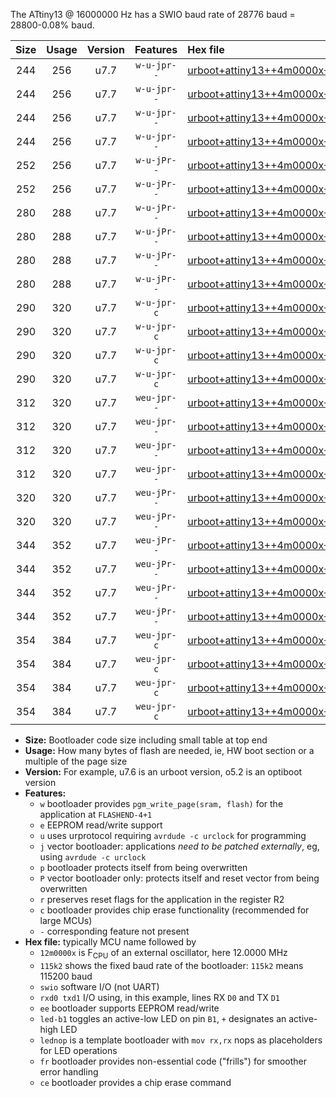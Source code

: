 The ATtiny13 @ 16000000 Hz has a SWIO baud rate of 28776 baud = 28800-0.08% baud.

|Size|Usage|Version|Features|Hex file|
|:-:|:-:|:-:|:-:|:--|
|244|256|u7.7|`w-u-jpr--`|[urboot+attiny13++4m0000x++++7k2_swio_rxb0_txb1_led+b2.hex](https://raw.githubusercontent.com/stefanrueger/urboot.hex/main/mcus/attiny13/external_oscillator/fcpu++4m0000_Hz/br++++7k2_bps/urboot+attiny13++4m0000x++++7k2_swio_rxb0_txb1_led+b2.hex)|
|244|256|u7.7|`w-u-jpr--`|[urboot+attiny13++4m0000x++++7k2_swio_rxb0_txb1_lednop.hex](https://raw.githubusercontent.com/stefanrueger/urboot.hex/main/mcus/attiny13/external_oscillator/fcpu++4m0000_Hz/br++++7k2_bps/urboot+attiny13++4m0000x++++7k2_swio_rxb0_txb1_lednop.hex)|
|244|256|u7.7|`w-u-jpr--`|[urboot+attiny13++4m0000x++++7k2_swio_rxb1_txb0_led+b2.hex](https://raw.githubusercontent.com/stefanrueger/urboot.hex/main/mcus/attiny13/external_oscillator/fcpu++4m0000_Hz/br++++7k2_bps/urboot+attiny13++4m0000x++++7k2_swio_rxb1_txb0_led+b2.hex)|
|244|256|u7.7|`w-u-jpr--`|[urboot+attiny13++4m0000x++++7k2_swio_rxb1_txb0_lednop.hex](https://raw.githubusercontent.com/stefanrueger/urboot.hex/main/mcus/attiny13/external_oscillator/fcpu++4m0000_Hz/br++++7k2_bps/urboot+attiny13++4m0000x++++7k2_swio_rxb1_txb0_lednop.hex)|
|252|256|u7.7|`w-u-jPr--`|[urboot+attiny13++4m0000x++++7k2_swio_rxb0_txb1.hex](https://raw.githubusercontent.com/stefanrueger/urboot.hex/main/mcus/attiny13/external_oscillator/fcpu++4m0000_Hz/br++++7k2_bps/urboot+attiny13++4m0000x++++7k2_swio_rxb0_txb1.hex)|
|252|256|u7.7|`w-u-jPr--`|[urboot+attiny13++4m0000x++++7k2_swio_rxb1_txb0.hex](https://raw.githubusercontent.com/stefanrueger/urboot.hex/main/mcus/attiny13/external_oscillator/fcpu++4m0000_Hz/br++++7k2_bps/urboot+attiny13++4m0000x++++7k2_swio_rxb1_txb0.hex)|
|280|288|u7.7|`w-u-jPr--`|[urboot+attiny13++4m0000x++++7k2_swio_rxb0_txb1_led+b2_fr.hex](https://raw.githubusercontent.com/stefanrueger/urboot.hex/main/mcus/attiny13/external_oscillator/fcpu++4m0000_Hz/br++++7k2_bps/urboot+attiny13++4m0000x++++7k2_swio_rxb0_txb1_led+b2_fr.hex)|
|280|288|u7.7|`w-u-jPr--`|[urboot+attiny13++4m0000x++++7k2_swio_rxb0_txb1_lednop_fr.hex](https://raw.githubusercontent.com/stefanrueger/urboot.hex/main/mcus/attiny13/external_oscillator/fcpu++4m0000_Hz/br++++7k2_bps/urboot+attiny13++4m0000x++++7k2_swio_rxb0_txb1_lednop_fr.hex)|
|280|288|u7.7|`w-u-jPr--`|[urboot+attiny13++4m0000x++++7k2_swio_rxb1_txb0_led+b2_fr.hex](https://raw.githubusercontent.com/stefanrueger/urboot.hex/main/mcus/attiny13/external_oscillator/fcpu++4m0000_Hz/br++++7k2_bps/urboot+attiny13++4m0000x++++7k2_swio_rxb1_txb0_led+b2_fr.hex)|
|280|288|u7.7|`w-u-jPr--`|[urboot+attiny13++4m0000x++++7k2_swio_rxb1_txb0_lednop_fr.hex](https://raw.githubusercontent.com/stefanrueger/urboot.hex/main/mcus/attiny13/external_oscillator/fcpu++4m0000_Hz/br++++7k2_bps/urboot+attiny13++4m0000x++++7k2_swio_rxb1_txb0_lednop_fr.hex)|
|290|320|u7.7|`w-u-jpr-c`|[urboot+attiny13++4m0000x++++7k2_swio_rxb0_txb1_led+b2_fr_ce.hex](https://raw.githubusercontent.com/stefanrueger/urboot.hex/main/mcus/attiny13/external_oscillator/fcpu++4m0000_Hz/br++++7k2_bps/urboot+attiny13++4m0000x++++7k2_swio_rxb0_txb1_led+b2_fr_ce.hex)|
|290|320|u7.7|`w-u-jpr-c`|[urboot+attiny13++4m0000x++++7k2_swio_rxb0_txb1_lednop_fr_ce.hex](https://raw.githubusercontent.com/stefanrueger/urboot.hex/main/mcus/attiny13/external_oscillator/fcpu++4m0000_Hz/br++++7k2_bps/urboot+attiny13++4m0000x++++7k2_swio_rxb0_txb1_lednop_fr_ce.hex)|
|290|320|u7.7|`w-u-jpr-c`|[urboot+attiny13++4m0000x++++7k2_swio_rxb1_txb0_led+b2_fr_ce.hex](https://raw.githubusercontent.com/stefanrueger/urboot.hex/main/mcus/attiny13/external_oscillator/fcpu++4m0000_Hz/br++++7k2_bps/urboot+attiny13++4m0000x++++7k2_swio_rxb1_txb0_led+b2_fr_ce.hex)|
|290|320|u7.7|`w-u-jpr-c`|[urboot+attiny13++4m0000x++++7k2_swio_rxb1_txb0_lednop_fr_ce.hex](https://raw.githubusercontent.com/stefanrueger/urboot.hex/main/mcus/attiny13/external_oscillator/fcpu++4m0000_Hz/br++++7k2_bps/urboot+attiny13++4m0000x++++7k2_swio_rxb1_txb0_lednop_fr_ce.hex)|
|312|320|u7.7|`weu-jpr--`|[urboot+attiny13++4m0000x++++7k2_swio_rxb0_txb1_ee_led+b2.hex](https://raw.githubusercontent.com/stefanrueger/urboot.hex/main/mcus/attiny13/external_oscillator/fcpu++4m0000_Hz/br++++7k2_bps/urboot+attiny13++4m0000x++++7k2_swio_rxb0_txb1_ee_led+b2.hex)|
|312|320|u7.7|`weu-jpr--`|[urboot+attiny13++4m0000x++++7k2_swio_rxb0_txb1_ee_lednop.hex](https://raw.githubusercontent.com/stefanrueger/urboot.hex/main/mcus/attiny13/external_oscillator/fcpu++4m0000_Hz/br++++7k2_bps/urboot+attiny13++4m0000x++++7k2_swio_rxb0_txb1_ee_lednop.hex)|
|312|320|u7.7|`weu-jpr--`|[urboot+attiny13++4m0000x++++7k2_swio_rxb1_txb0_ee_led+b2.hex](https://raw.githubusercontent.com/stefanrueger/urboot.hex/main/mcus/attiny13/external_oscillator/fcpu++4m0000_Hz/br++++7k2_bps/urboot+attiny13++4m0000x++++7k2_swio_rxb1_txb0_ee_led+b2.hex)|
|312|320|u7.7|`weu-jpr--`|[urboot+attiny13++4m0000x++++7k2_swio_rxb1_txb0_ee_lednop.hex](https://raw.githubusercontent.com/stefanrueger/urboot.hex/main/mcus/attiny13/external_oscillator/fcpu++4m0000_Hz/br++++7k2_bps/urboot+attiny13++4m0000x++++7k2_swio_rxb1_txb0_ee_lednop.hex)|
|320|320|u7.7|`weu-jPr--`|[urboot+attiny13++4m0000x++++7k2_swio_rxb0_txb1_ee.hex](https://raw.githubusercontent.com/stefanrueger/urboot.hex/main/mcus/attiny13/external_oscillator/fcpu++4m0000_Hz/br++++7k2_bps/urboot+attiny13++4m0000x++++7k2_swio_rxb0_txb1_ee.hex)|
|320|320|u7.7|`weu-jPr--`|[urboot+attiny13++4m0000x++++7k2_swio_rxb1_txb0_ee.hex](https://raw.githubusercontent.com/stefanrueger/urboot.hex/main/mcus/attiny13/external_oscillator/fcpu++4m0000_Hz/br++++7k2_bps/urboot+attiny13++4m0000x++++7k2_swio_rxb1_txb0_ee.hex)|
|344|352|u7.7|`weu-jPr--`|[urboot+attiny13++4m0000x++++7k2_swio_rxb0_txb1_ee_led+b2_fr.hex](https://raw.githubusercontent.com/stefanrueger/urboot.hex/main/mcus/attiny13/external_oscillator/fcpu++4m0000_Hz/br++++7k2_bps/urboot+attiny13++4m0000x++++7k2_swio_rxb0_txb1_ee_led+b2_fr.hex)|
|344|352|u7.7|`weu-jPr--`|[urboot+attiny13++4m0000x++++7k2_swio_rxb0_txb1_ee_lednop_fr.hex](https://raw.githubusercontent.com/stefanrueger/urboot.hex/main/mcus/attiny13/external_oscillator/fcpu++4m0000_Hz/br++++7k2_bps/urboot+attiny13++4m0000x++++7k2_swio_rxb0_txb1_ee_lednop_fr.hex)|
|344|352|u7.7|`weu-jPr--`|[urboot+attiny13++4m0000x++++7k2_swio_rxb1_txb0_ee_led+b2_fr.hex](https://raw.githubusercontent.com/stefanrueger/urboot.hex/main/mcus/attiny13/external_oscillator/fcpu++4m0000_Hz/br++++7k2_bps/urboot+attiny13++4m0000x++++7k2_swio_rxb1_txb0_ee_led+b2_fr.hex)|
|344|352|u7.7|`weu-jPr--`|[urboot+attiny13++4m0000x++++7k2_swio_rxb1_txb0_ee_lednop_fr.hex](https://raw.githubusercontent.com/stefanrueger/urboot.hex/main/mcus/attiny13/external_oscillator/fcpu++4m0000_Hz/br++++7k2_bps/urboot+attiny13++4m0000x++++7k2_swio_rxb1_txb0_ee_lednop_fr.hex)|
|354|384|u7.7|`weu-jpr-c`|[urboot+attiny13++4m0000x++++7k2_swio_rxb0_txb1_ee_led+b2_fr_ce.hex](https://raw.githubusercontent.com/stefanrueger/urboot.hex/main/mcus/attiny13/external_oscillator/fcpu++4m0000_Hz/br++++7k2_bps/urboot+attiny13++4m0000x++++7k2_swio_rxb0_txb1_ee_led+b2_fr_ce.hex)|
|354|384|u7.7|`weu-jpr-c`|[urboot+attiny13++4m0000x++++7k2_swio_rxb0_txb1_ee_lednop_fr_ce.hex](https://raw.githubusercontent.com/stefanrueger/urboot.hex/main/mcus/attiny13/external_oscillator/fcpu++4m0000_Hz/br++++7k2_bps/urboot+attiny13++4m0000x++++7k2_swio_rxb0_txb1_ee_lednop_fr_ce.hex)|
|354|384|u7.7|`weu-jpr-c`|[urboot+attiny13++4m0000x++++7k2_swio_rxb1_txb0_ee_led+b2_fr_ce.hex](https://raw.githubusercontent.com/stefanrueger/urboot.hex/main/mcus/attiny13/external_oscillator/fcpu++4m0000_Hz/br++++7k2_bps/urboot+attiny13++4m0000x++++7k2_swio_rxb1_txb0_ee_led+b2_fr_ce.hex)|
|354|384|u7.7|`weu-jpr-c`|[urboot+attiny13++4m0000x++++7k2_swio_rxb1_txb0_ee_lednop_fr_ce.hex](https://raw.githubusercontent.com/stefanrueger/urboot.hex/main/mcus/attiny13/external_oscillator/fcpu++4m0000_Hz/br++++7k2_bps/urboot+attiny13++4m0000x++++7k2_swio_rxb1_txb0_ee_lednop_fr_ce.hex)|

- **Size:** Bootloader code size including small table at top end
- **Usage:** How many bytes of flash are needed, ie, HW boot section or a multiple of the page size
- **Version:** For example, u7.6 is an urboot version, o5.2 is an optiboot version
- **Features:**
  + `w` bootloader provides `pgm_write_page(sram, flash)` for the application at `FLASHEND-4+1`
  + `e` EEPROM read/write support
  + `u` uses urprotocol requiring `avrdude -c urclock` for programming
  + `j` vector bootloader: applications *need to be patched externally*, eg, using `avrdude -c urclock`
  + `p` bootloader protects itself from being overwritten
  + `P` vector bootloader only: protects itself and reset vector from being overwritten
  + `r` preserves reset flags for the application in the register R2
  + `c` bootloader provides chip erase functionality (recommended for large MCUs)
  + `-` corresponding feature not present
- **Hex file:** typically MCU name followed by
  + `12m0000x` is F<sub>CPU</sub> of an external oscillator, here 12.0000 MHz
  + `115k2` shows the fixed baud rate of the bootloader: `115k2` means 115200 baud
  + `swio` software I/O (not UART)
  + `rxd0 txd1` I/O using, in this example, lines RX `D0` and TX `D1`
  + `ee` bootloader supports EEPROM read/write
  + `led-b1` toggles an active-low LED on pin `B1`, `+` designates an active-high LED
  + `lednop` is a template bootloader with `mov rx,rx` nops as placeholders for LED operations
  + `fr` bootloader provides non-essential code ("frills") for smoother error handling
  + `ce` bootloader provides a chip erase command
